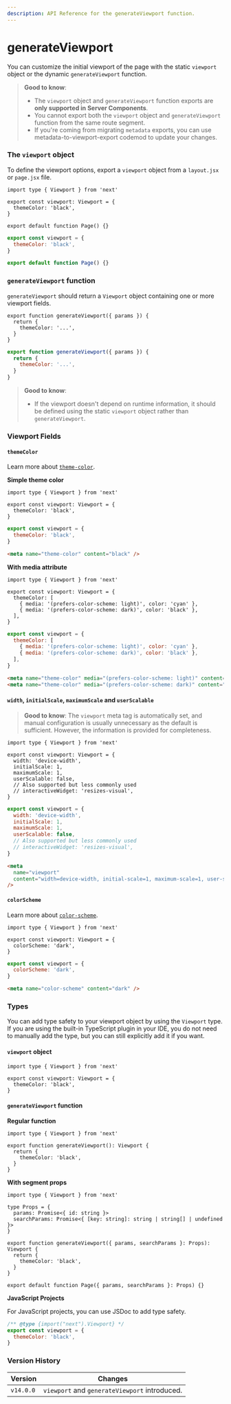 ```yaml
---
description: API Reference for the generateViewport function.
---
```


# generateViewport

You can customize the initial viewport of the page with the static `viewport` object or the dynamic `generateViewport` function.

> **Good to know**:
>
> * The `viewport` object and `generateViewport` function exports are **only supported in Server Components**.
> * You cannot export both the `viewport` object and `generateViewport` function from the same route segment.
> * If you're coming from migrating `metadata` exports, you can use metadata-to-viewport-export codemod to update your changes.

### The `viewport` object

To define the viewport options, export a `viewport` object from a `layout.jsx` or `page.jsx` file.

```tsx
import type { Viewport } from 'next'

export const viewport: Viewport = {
  themeColor: 'black',
}

export default function Page() {}
```

```jsx
export const viewport = {
  themeColor: 'black',
}

export default function Page() {}
```

### `generateViewport` function

`generateViewport` should return a `Viewport` object containing one or more viewport fields.

```tsx
export function generateViewport({ params }) {
  return {
    themeColor: '...',
  }
}
```

```jsx
export function generateViewport({ params }) {
  return {
    themeColor: '...',
  }
}
```

> **Good to know**:
>
> * If the viewport doesn't depend on runtime information, it should be defined using the static `viewport` object rather than `generateViewport`.

### Viewport Fields

#### `themeColor`

Learn more about [`theme-color`](https://developer.mozilla.org/docs/Web/HTML/Element/meta/name/theme-color).

**Simple theme color**

```tsx
import type { Viewport } from 'next'

export const viewport: Viewport = {
  themeColor: 'black',
}
```

```jsx
export const viewport = {
  themeColor: 'black',
}
```

```html
<meta name="theme-color" content="black" />
```

**With media attribute**

```tsx
import type { Viewport } from 'next'

export const viewport: Viewport = {
  themeColor: [
    { media: '(prefers-color-scheme: light)', color: 'cyan' },
    { media: '(prefers-color-scheme: dark)', color: 'black' },
  ],
}
```

```jsx
export const viewport = {
  themeColor: [
    { media: '(prefers-color-scheme: light)', color: 'cyan' },
    { media: '(prefers-color-scheme: dark)', color: 'black' },
  ],
}
```

```html
<meta name="theme-color" media="(prefers-color-scheme: light)" content="cyan" />
<meta name="theme-color" media="(prefers-color-scheme: dark)" content="black" />
```

#### `width`, `initialScale`, `maximumScale` and `userScalable`

> **Good to know**: The `viewport` meta tag is automatically set, and manual configuration is usually unnecessary as the default is sufficient. However, the information is provided for completeness.

```tsx
import type { Viewport } from 'next'

export const viewport: Viewport = {
  width: 'device-width',
  initialScale: 1,
  maximumScale: 1,
  userScalable: false,
  // Also supported but less commonly used
  // interactiveWidget: 'resizes-visual',
}
```

```jsx
export const viewport = {
  width: 'device-width',
  initialScale: 1,
  maximumScale: 1,
  userScalable: false,
  // Also supported but less commonly used
  // interactiveWidget: 'resizes-visual',
}
```

```html
<meta
  name="viewport"
  content="width=device-width, initial-scale=1, maximum-scale=1, user-scalable=no"
/>
```

#### `colorScheme`

Learn more about [`color-scheme`](https://developer.mozilla.org/en-US/docs/Web/HTML/Element/meta/name).

```tsx
import type { Viewport } from 'next'

export const viewport: Viewport = {
  colorScheme: 'dark',
}
```

```jsx
export const viewport = {
  colorScheme: 'dark',
}
```

```html
<meta name="color-scheme" content="dark" />
```

### Types

You can add type safety to your viewport object by using the `Viewport` type. If you are using the built-in TypeScript plugin in your IDE, you do not need to manually add the type, but you can still explicitly add it if you want.

#### `viewport` object

```tsx
import type { Viewport } from 'next'

export const viewport: Viewport = {
  themeColor: 'black',
}
```

#### `generateViewport` function

**Regular function**

```tsx
import type { Viewport } from 'next'

export function generateViewport(): Viewport {
  return {
    themeColor: 'black',
  }
}
```

**With segment props**

```tsx
import type { Viewport } from 'next'

type Props = {
  params: Promise<{ id: string }>
  searchParams: Promise<{ [key: string]: string | string[] | undefined }>
}

export function generateViewport({ params, searchParams }: Props): Viewport {
  return {
    themeColor: 'black',
  }
}

export default function Page({ params, searchParams }: Props) {}
```

**JavaScript Projects**

For JavaScript projects, you can use JSDoc to add type safety.

```js
/** @type {import("next").Viewport} */
export const viewport = {
  themeColor: 'black',
}
```

### Version History

| Version   | Changes                                       |
| --------- | --------------------------------------------- |
| `v14.0.0` | `viewport` and `generateViewport` introduced. |
